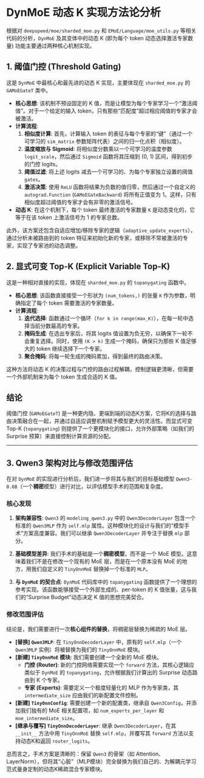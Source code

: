 # DynMoE 动态 K 实现方法论分析

根据对 `deepspeed/moe/sharded_moe.py` 和 `EMoE/Language/moe_utils.py` 等相关代码的分析，`DynMoE` 及其变体中的动态 K (即为每个 token 动态选择激活专家数量) 功能主要通过两种核心机制实现。

## 1. 阈值门控 (Threshold Gating)

这是 `DynMoE` 中最核心和最先进的动态 K 实现，主要体现在 `sharded_moe.py` 的 `GAMoEGateT` 类中。

- **核心思想**: 该机制不预设固定的 K 值，而是让模型为每个专家学习一个“激活阈值”。对于一个给定的输入 token，只有那些“匹配度”超过相应阈值的专家才会被激活。
- **计算流程**:
    1. **相似度计算**: 首先，计算输入 token 的表征与每个专家的“键”（通过一个可学习的 `sim_matrix` 参数矩阵代表）之间的归一化点积（相似度）。
    2. **温度缩放与 Sigmoid**: 将相似度分数乘以一个可学习的温度参数 `logit_scale`，然后通过 `Sigmoid` 函数将其压缩到 (0, 1) 区间，得到初步的门控 logits。
    3. **阈值过滤**: 将上述 logits 减去一个可学习的、为每个专家独立设置的阈值 `gates`。
    4. **激活决策**: 使用 `ReLU` 函数将结果为负数的值归零，然后通过一个自定义的 `autograd.Function` (`GAMoEGateBackward`) 将所有正值变为 1。这样，只有相似度超过阈值的专家才会有非零的激活信号。
- **动态 K**: 在这个机制下，每个 token 最终激活的专家数量 `K` 是动态变化的，它等于在该 token 上激活信号为 1 的专家总数。

此外，该方案还包含自适应增加/移除专家的逻辑（`adaptive_update_experts`），通过分析未被路由到的 token 特征来初始化新的专家，或移除不常被激活的专家，实现了专家池的动态调整。

## 2. 显式可变 Top-K (Explicit Variable Top-K)

这是一种相对直接的实现，体现在 `sharded_moe.py` 的 `topanygating` 函数中。

- **核心思想**: 该函数直接接受一个形状为 `(num_tokens,)` 的张量 `K` 作为参数，明确指定了每个 token 需要激活的专家数量。
- **计算流程**:
    1. **迭代选择**: 函数通过一个循环（`for k in range(max_K)`），在每一轮中选择当前分数最高的专家。
    2. **掩码生成**: 在选出专家后，将其 logits 值设置为负无穷，以确保下一轮不会重复选择。同时，使用 `(K > k)` 生成一个掩码，确保只为那些 K 值足够大的 token 继续选择下一个专家。
    3. **聚合掩码**: 将每一轮生成的掩码累加，得到最终的路由决策。

这种方法将动态 K 的决策过程与门控的路由过程解耦，控制逻辑更清晰，但需要一个外部机制来为每个 token 生成合适的 K 值。

## 结论

阈值门控 (`GAMoEGateT`) 是一种更内隐、更端到端的动态K方案，它将K的选择与路由决策融合在一起，并通过自适应调整机制赋予模型更大的灵活性。而显式可变 Top-K (`topanygating`) 则提供了一个更模块化的接口，允许外部策略（如我们的 Surprise 预算）来直接控制计算资源的分配。

---

## 3. Qwen3 架构对比与修改范围评估

在对 `DynMoE` 的实现进行分析后，我们进一步将其与我们的目标基础模型 `Qwen3-0.6B`（一个**稠密**模型）进行对比，以评估模型手术的范围和复杂度。

### 核心发现

1.  **架构兼容性**: `Qwen3` 的 `modeling_qwen3.py` 中的 `Qwen3DecoderLayer` 包含一个标准的 `Qwen3MLP` 作为 `self.mlp` 属性。这种模块化的设计与我们的“模型手术”方案高度兼容。我们可以继承 `Qwen3DecoderLayer` 并专注于替换 `mlp` 部分。

2.  **基础模型差异**: 我们手术的基础是一个**稠密模型**，而不是一个 MoE 模型。这意味着我们不是在修改一个现有的 MoE 层，而是在一个原本没有 MoE 的地方，用我们自定义的 `TinyOnnMoE` 替换掉一个标准的 `MLP`。

3.  **与 `DynMoE` 的契合点**: `DynMoE` 代码库中的 `topanygating` 函数提供了一个理想的参考实现。该函数能够接受一个外部生成的、per-token 的 K 值张量，这与我们的“Surprise Budget”动态决定 K 值的思想完美契合。

### 修改范围评估

结论是，我们需要进行一次**核心组件的替换**，将稠密层替换为稀疏的 MoE 层。

-   **[替换] `Qwen3MLP`**: 在 `TinyOnnDecoderLayer` 中，原有的 `self.mlp`（一个 `Qwen3MLP` 实例）将被替换为我们的 `TinyOnnMoE` 模块。
-   **[新建] `TinyOnnMoE` 模块**: 我们需要创建一个全新的 MoE 模块。
    -   **门控 (Router)**: 新的门控网络需要实现一个 `forward` 方法，其核心逻辑应类似于 `DynMoE` 的 `topanygating`，允许根据我们计算出的 Surprise 动态路由到 K 个专家。
    -   **专家 (Experts)**: 需要定义一个极度轻量化的 MLP 作为专家类，其 `intermediate_size` 应由我们的新配置文件控制。
-   **[新建] `TinyOnnConfig`**: 需要创建一个新的配置类，继承自 `Qwen3Config`，并添加我们独有的 MoE 相关配置项，如 `num_experts_per_layer` 和 `moe_intermediate_size`。
-   **[继承与覆写] `TinyOnnDecoderLayer`**: 继承 `Qwen3DecoderLayer`，在其 `__init__` 方法中用 `TinyOnnMoE` 替换 `self.mlp`，并覆写其 `forward` 方法以支持动态K和返回 `router_logits`。

总而言之，手术方案是清晰的：保留 `Qwen3` 的骨架（如 Attention、LayerNorm），但将其“心脏”（MLP模块）完全替换为我们自己的、为解耦元学习范式量身定制的动态K稀疏混合专家模块。
